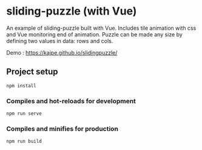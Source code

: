 # sliding-puzzle (with Vue)
An example of sliding-puzzle built with Vue. Includes tile animation with css and Vue monitoring end of animation.
Puzzle can be made any size by defining two values in data: rows and cols.  
  
Demo : https://kajpe.github.io/slidingpuzzle/  
  
## Project setup
```
npm install
```

### Compiles and hot-reloads for development
```
npm run serve
```

### Compiles and minifies for production
```
npm run build
```

